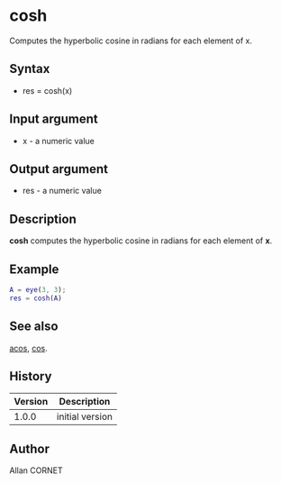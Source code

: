 # cosh

Computes the hyperbolic cosine in radians for each element of x.

## Syntax

- res = cosh(x)

## Input argument

- x - a numeric value

## Output argument

- res - a numeric value

## Description

<b>cosh</b> computes the hyperbolic cosine in radians for each element of <b>x</b>.

## Example

```matlab
A = eye(3, 3);
res = cosh(A)
```

## See also

[acos](acos.md), [cos](cos.md).

## History

| Version | Description     |
| ------- | --------------- |
| 1.0.0   | initial version |

## Author

Allan CORNET
